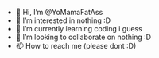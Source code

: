 - 👋 Hi, I’m @YoMamaFatAss
- 👀 I’m interested in nothing :D
- 🌱 I’m currently learning coding i guess 
- 💞️ I’m looking to collaborate on nothing :D
- 📫 How to reach me (please dont :D)

<!---
YoMamaFatAss/YoMamaFatAss is a ✨ special ✨ repository because its `README.md` (this file) appears on your GitHub profile.
You can click the Preview link to take a look at your changes.
--->
